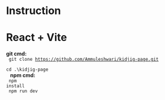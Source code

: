 
# Instruction
# React + Vite
<strong>git cmd: </strong><br/>
<code>
git clone https://github.com/Ammuleshwari/kidjig-page.git<br/>
cd .\kidjig-page<br/>
</code>
<strong>npm cmd:</strong> <br/>
<code>
npm install<br/>
npm run dev<br/>
</code>


